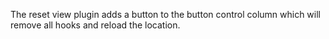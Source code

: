 The reset view plugin adds a button to the button control column which will remove all hooks and reload the location.
